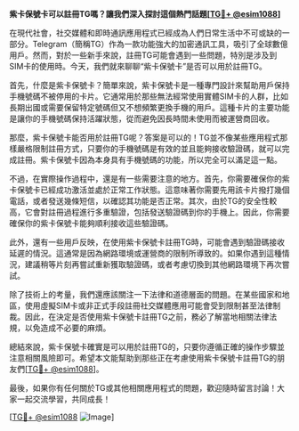 **紫卡保號卡可以註冊TG嗎？讓我們深入探討這個熱門話題[[TG💪+ @esim1088](https://t.me/s/esim1088)]**

在現代社會，社交媒體和即時通訊應用程式已經成為人們日常生活中不可或缺的一部分。Telegram（簡稱TG）作為一款功能強大的加密通訊工具，吸引了全球數億用戶。然而，對於一些新手來說，註冊TG可能會遇到一些問題，特別是涉及到SIM卡的使用時。今天，我們就來聊聊“紫卡保號卡”是否可以用於註冊TG。

首先，什麼是紫卡保號卡？簡單來說，紫卡保號卡是一種專門設計來幫助用戶保持手機號碼不被停用的卡片。它通常用於那些無法經常使用實體SIM卡的人群，比如長期出國或需要保留特定號碼但又不想頻繁更換手機的用戶。這種卡片的主要功能是讓你的手機號碼保持活躍狀態，從而避免因長時間未使用而被運營商回收。

那麼，紫卡保號卡能否用於註冊TG呢？答案是可以的！TG並不像某些應用程式那樣嚴格限制註冊方式，只要你的手機號碼是有效的並且能夠接收驗證碼，就可以完成註冊。紫卡保號卡因為本身具有手機號碼的功能，所以完全可以滿足這一點。

不過，在實際操作過程中，還是有一些需要注意的地方。首先，你需要確保你的紫卡保號卡已經成功激活並處於正常工作狀態。這意味著你需要先用該卡片撥打幾個電話，或者發送幾條短信，以確認其功能是否正常。其次，由於TG的安全性較高，它會對註冊過程進行多重驗證，包括發送驗證碼到你的手機上。因此，你需要確保你的紫卡保號卡能夠順利接收這些驗證碼。

此外，還有一些用戶反映，在使用紫卡保號卡註冊TG時，可能會遇到驗證碼接收延遲的情況。這通常是因為網路環境或運營商的限制所導致的。如果你遇到這種情況，建議稍等片刻再嘗試重新獲取驗證碼，或者考慮切換到其他網路環境下再次嘗試。

除了技術上的考量，我們還應該關注一下法律和道德層面的問題。在某些國家和地區，使用虛擬SIM卡或非正式手段註冊社交媒體應用可能會受到限制甚至法律制裁。因此，在決定是否使用紫卡保號卡註冊TG之前，務必了解當地相關法律法規，以免造成不必要的麻煩。

總結來說，紫卡保號卡確實是可以用於註冊TG的，只要你遵循正確的操作步驟並注意相關風險即可。希望本文能幫助到那些正在考慮使用紫卡保號卡註冊TG的朋友們[[TG💪+ @esim1088](https://t.me/s/esim1088)]。

最後，如果你有任何關於TG或其他相關應用程式的問題，歡迎隨時留言討論！大家一起交流學習，共同成長！

[[TG💪+ @esim1088](https://t.me/s/esim1088) ![Image](https://i.postimg.cc/4NQfJmqS/Snipaste-2025-05-13-00-14-12.png)]